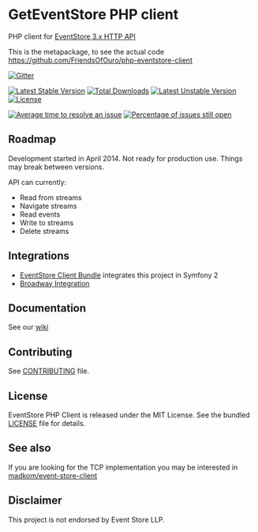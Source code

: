 GetEventStore PHP client
=====================

PHP client for [EventStore 3.x HTTP API](http://docs.geteventstore.com/http-api/latest)

This is the metapackage, to see the actual code https://github.com/FriendsOfOuro/php-eventstore-client

[![Gitter](https://badges.gitter.im/Join%20Chat.svg)](https://gitter.im/FriendsOfOuro/geteventstore-php?utm_source=badge&utm_medium=badge&utm_campaign=pr-badge)

[![Latest Stable Version](https://poser.pugx.org/friendsofouro/eventstore-client/v/stable.svg)](https://packagist.org/packages/friendsofouro/eventstore-client) [![Total Downloads](https://poser.pugx.org/friendsofouro/eventstore-client/downloads.svg)](https://packagist.org/packages/friendsofouro/eventstore-client) [![Latest Unstable Version](https://poser.pugx.org/friendsofouro/eventstore-client/v/unstable.svg)](https://packagist.org/packages/friendsofouro/eventstore-client) [![License](https://poser.pugx.org/friendsofouro/eventstore-client/license.svg)](https://packagist.org/packages/friendsofouro/eventstore-client)

[![Average time to resolve an issue](http://isitmaintained.com/badge/resolution/FriendsOfOuro/geteventstore-php.svg)](http://isitmaintained.com/project/FriendsOfOuro/geteventstore-php "Average time to resolve an issue")
[![Percentage of issues still open](http://isitmaintained.com/badge/open/FriendsOfOuro/geteventstore-php.svg)](http://isitmaintained.com/project/FriendsOfOuro/geteventstore-php "Percentage of issues still open")

Roadmap
-------

Development started in April 2014. Not ready for production use. Things may break between versions.

API can currently:

- Read from streams
- Navigate streams
- Read events
- Write to streams
- Delete streams

Integrations
------------
* [EventStore Client Bundle](https://github.com/FriendsOfOuro/eventstore-client-bundle) integrates this project in Symfony 2
* [Broadway Integration](https://github.com/FriendsOfOuro/broadway-eventstore)

Documentation
-------------
See our [wiki](https://github.com/FriendsOfOuro/geteventstore-php/wiki)

Contributing
------------

See [CONTRIBUTING](/CONTRIBUTING.md) file.


License
-------

EventStore PHP Client is released under the MIT License. See the bundled
[LICENSE](/LICENSE) file for details.

See also
--------
If you are looking for the TCP implementation you may be interested in [madkom/event-store-client](https://github.com/madkom/event-store-client)

Disclaimer
----------

This project is not endorsed by Event Store LLP.
